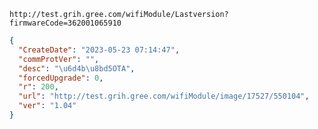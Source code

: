 `http://test.grih.gree.com/wifiModule/Lastversion?firmwareCode=362001065910`

```json
{
  "CreateDate": "2023-05-23 07:14:47",
  "commProtVer": "",
  "desc": "\u6d4b\u8bd5OTA",
  "forcedUpgrade": 0,
  "r": 200,
  "url": "http://test.grih.gree.com/wifiModule/image/17527/550104",
  "ver": "1.04"
}
```
